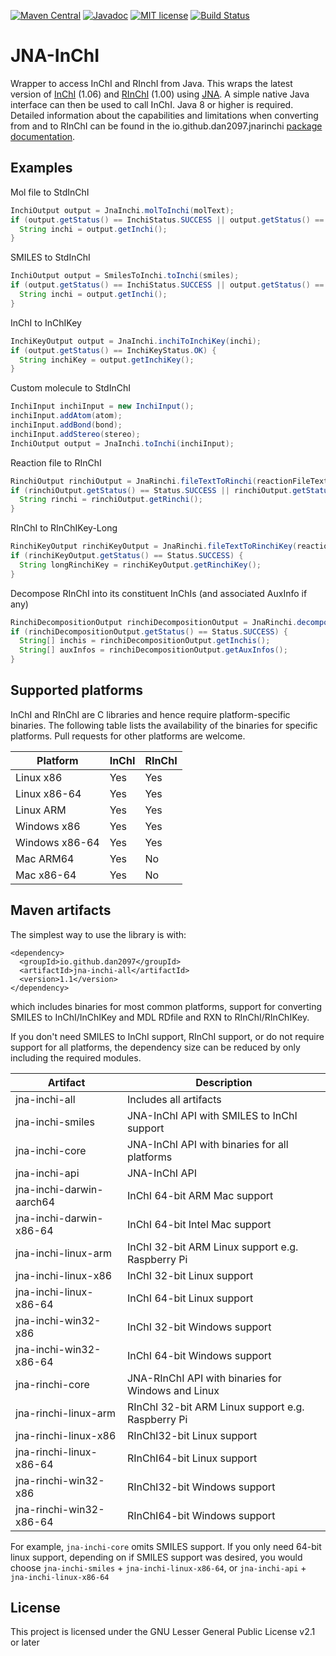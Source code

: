 [![Maven Central](https://img.shields.io/maven-central/v/io.github.dan2097/jna-inchi-all.svg?label=Maven%20Central)](https://search.maven.org/search?q=g:%22io.github.dan2097%22%20AND%20a:%22jna-inchi-all%22)
[![Javadoc](https://javadoc.io/badge/io.github.dan2097/jna-inchi-api.svg)](https://javadoc.io/doc/io.github.dan2097/jna-inchi-api)
[![MIT license](https://img.shields.io/badge/License-LGPLv2.1-blue.svg)](https://opensource.org/licenses/LGPL-2.1)
[![Build Status](https://github.com/dan2097/jna-inchi/workflows/ci_build/badge.svg)](https://github.com/dan2097/jna-inchi/actions)

# JNA-InChI
Wrapper to access InChI and RInchI from Java. This wraps the latest version of [InChI](https://www.inchi-trust.org/) (1.06) and [RInChI](https://github.com/IUPAC-InChI/RInChI) (1.00) using [JNA](https://github.com/java-native-access/jna).
A simple native Java interface can then be used to call InChI.
Java 8 or higher is required.
Detailed information about the capabilities and limitations when converting from and to RInChI can be found in the io.github.dan2097.jnarinchi [package documentation](https://github.com/dan2097/jna-inchi/blob/master/jna-rinchi-core/src/main/java/io/github/dan2097/jnarinchi/package-info.java).

## Examples
Mol file to StdInChI
```java
InchiOutput output = JnaInchi.molToInchi(molText);
if (output.getStatus() == InchiStatus.SUCCESS || output.getStatus() == InchiStatus.WARNING) {
  String inchi = output.getInchi();
}
```

SMILES to StdInChI
```java
InchiOutput output = SmilesToInchi.toInchi(smiles);
if (output.getStatus() == InchiStatus.SUCCESS || output.getStatus() == InchiStatus.WARNING) {
  String inchi = output.getInchi();
}
```

InChI to InChIKey
```java
InchiKeyOutput output = JnaInchi.inchiToInchiKey(inchi);
if (output.getStatus() == InchiKeyStatus.OK) {
  String inchiKey = output.getInchiKey();
}
```

Custom molecule to StdInChI
```java
InchiInput inchiInput = new InchiInput();
inchiInput.addAtom(atom);
inchiInput.addBond(bond);
inchiInput.addStereo(stereo);
InchiOutput output = JnaInchi.toInchi(inchiInput);
```

Reaction file to RInChI
```java
RinchiOutput rinchiOutput = JnaRinchi.fileTextToRinchi(reactionFileText);
if (rinchiOutput.getStatus() == Status.SUCCESS || rinchiOutput.getStatus() == Status.WARNING) {
  String rinchi = rinchiOutput.getRinchi();
}
```

RInChI to RInChIKey-Long
```java
RinchiKeyOutput rinchiKeyOutput = JnaRinchi.fileTextToRinchiKey(reactionFileText, RinchiKeyType.LONG);
if (rinchiKeyOutput.getStatus() == Status.SUCCESS) {
  String longRinchiKey = rinchiKeyOutput.getRinchiKey();
}
```

Decompose RInChI into its constituent InChIs (and associated AuxInfo if any)
```java
RinchiDecompositionOutput rinchiDecompositionOutput = JnaRinchi.decomposeRinchi(rinchi, rauxInfo);
if (rinchiDecompositionOutput.getStatus() == Status.SUCCESS) {
  String[] inchis = rinchiDecompositionOutput.getInchis();
  String[] auxInfos = rinchiDecompositionOutput.getAuxInfos();
}
```

## Supported platforms
InChI and RInChI are C libraries and hence require platform-specific binaries.
The following table lists the availability of the binaries for specific platforms.
Pull requests for other platforms are welcome.

| Platform       | InChI | RInChI |
|----------------|-------|--------|
| Linux x86      | Yes   | Yes    |
| Linux x86-64   | Yes   | Yes    |
| Linux ARM      | Yes   | Yes    |
| Windows x86    | Yes   | Yes    |
| Windows x86-64 | Yes   | Yes    |
| Mac ARM64      | Yes   | No     |
| Mac x86-64     | Yes   | No     |

## Maven artifacts
The simplest way to use the library is with:
```
<dependency>
  <groupId>io.github.dan2097</groupId>
  <artifactId>jna-inchi-all</artifactId>
  <version>1.1</version>
</dependency>
```
which includes binaries for most common platforms, support for converting SMILES to InChI/InChIKey and MDL RDfile and RXN to RInChI/RInChIKey.

If you don't need SMILES to InChI support, RInChI support, or do not require support for all platforms, the dependency size can be reduced by only including the required modules.

| Artifact                 | Description                                       |
|--------------------------|---------------------------------------------------|
| jna-inchi-all            | Includes all artifacts                            |
| jna-inchi-smiles         | JNA-InChI API with SMILES to InChI support        |
| jna-inchi-core           | JNA-InChI API with binaries for all  platforms    |
| jna-inchi-api            | JNA-InChI API                                     |
| jna-inchi-darwin-aarch64 | InChI 64-bit ARM Mac support                      |
| jna-inchi-darwin-x86-64  | InChI 64-bit Intel Mac support                    |
| jna-inchi-linux-arm      | InChI 32-bit ARM Linux support e.g. Raspberry Pi  |
| jna-inchi-linux-x86      | InChI 32-bit Linux support                        |
| jna-inchi-linux-x86-64   | InChI 64-bit Linux support                        |
| jna-inchi-win32-x86      | InChI 32-bit Windows support                      |
| jna-inchi-win32-x86-64   | InChI 64-bit Windows support                      |
| jna-rinchi-core          | JNA-RInChI API with binaries for Windows and Linux|
| jna-rinchi-linux-arm     | RInChI 32-bit ARM Linux support e.g. Raspberry Pi |
| jna-rinchi-linux-x86     | RInChI32-bit Linux support                        |
| jna-rinchi-linux-x86-64  | RInChI64-bit Linux support                        |
| jna-rinchi-win32-x86     | RInChI32-bit Windows support                      |
| jna-rinchi-win32-x86-64  | RInChI64-bit Windows support                      |

For example, `jna-inchi-core` omits SMILES support. If you only need 64-bit linux support, depending on if SMILES support was desired, you would choose `jna-inchi-smiles` + `jna-inchi-linux-x86-64`, or `jna-inchi-api` + `jna-inchi-linux-x86-64`

## License
This project is licensed under the GNU Lesser General Public License v2.1 or later
